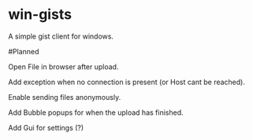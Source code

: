 win-gists
=========

A simple gist client for windows. 

#Planned

Open File in browser after upload.

Add exception when no connection is present (or Host cant be reached).

Enable sending files anonymously. 

Add Bubble popups for when the upload has finished. 

Add Gui for settings (?)
